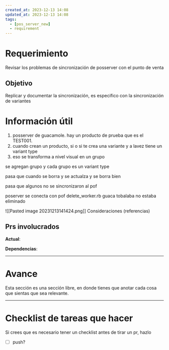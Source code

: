 ```yaml
---
created_at: 2023-12-13 14:08
updated_at: 2023-12-13 14:08
tags:
  - [pos_server_new]
  - requirement
---
```

# Requerimiento

Revisar los problemas de sincronización de posserver con el punto de venta

## Objetivo

Replicar y documentar la sincronización, es especifico con la sincronización de variantes


# Información útil

1.  posserver de guacamole. hay un producto de prueba que es el TEST001.
2. cuando crean un producto, si o si te crea una variante y a lavez tiene un variant type
3. eso se transforma a nivel visual en un grupo

se agregan grupo y cada grupo es un variant type

pasa que cuando se borra y se actualza y se borra bien

pasa que algunos no se sincronizaron al pof

poserver se conecta con pof delete_worker.rb
guaca tobalaba no estaba eliminado

![[Pasted image 20231213141424.png]]
Consideraciones (referencias)

## Prs involucrados

**Actual**:

**Dependencias**:

---
# Avance

Esta sección es una sección libre, en donde tienes que anotar cada cosa que sientas que sea relevante.



---
# Checklist de tareas que hacer 

Si crees que es necesario tener un checklist antes de tirar un pr, hazlo

- [ ] push?